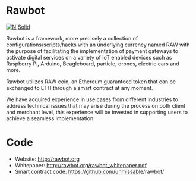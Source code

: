 # Rawbot

[![N|Solid](http://rawbot.org/img/rawbot_logo_colored.png)](http://rawbot.org)

Rawbot is a framework, more precisely a collection of configurations/scripts/hacks with an underlying currency named RAW with the purpose of facilitating the implementation of payment gateways to activate digital services on a variety of IoT enabled devices such as Raspberry Pi, Arduino, Beagleboard, particle, drones, electric cars and more.

Rawbot utilizes RAW coin, an Ethereum guaranteed token that can be exchanged to ETH through a smart contract at any moment.

We have acquired experience in use cases from different Industries to address technical issues that may arise during the process on both client and merchant level, this experience will be invested in supporting users to achieve a seamless implementation.


# Code
  - Website: http://rawbot.org
  - Whitepaper: http://rawbot.org/rawbot_whitepaper.pdf
  - Smart contract code: https://github.com/unmissable/rawbot/